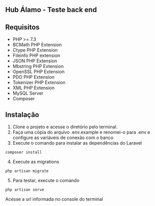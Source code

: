 ## Hub Álamo - Teste back end

## Requisitos
- PHP >= 7.3
- BCMath PHP Extension
- Ctype PHP Extension
- Fileinfo PHP extension
- JSON PHP Extension
- Mbstring PHP Extension
- OpenSSL PHP Extension
- PDO PHP Extension
- Tokenizer PHP Extension
- XML PHP Extension
- MySQL Server
- Composer

## Instalação
1. Clone o projeto e acesse o diretório pelo terminal.
2. Faça uma cópia do arquivo .env.example e renomei-o para .env e configure as variáveis de conexão com o banco
3. Execute o comando para instalar as dependências do Laravel
```
composer install
```
4. Execute as migrations
```
php artisan migrate
```
5. Para testar, execute o comando
```
php artisan serve
```
Acesse a url informada no console do terminal